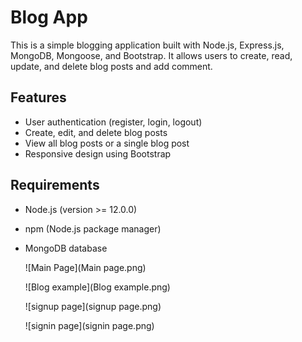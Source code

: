 # Blog App

This is a simple blogging application built with Node.js, Express.js, MongoDB, Mongoose, and Bootstrap. It allows users to create, read, update, and delete blog posts and add comment.

## Features

- User authentication (register, login, logout)
- Create, edit, and delete blog posts
- View all blog posts or a single blog post
- Responsive design using Bootstrap

## Requirements

- Node.js (version >= 12.0.0)
- npm (Node.js package manager)
- MongoDB database
  
  ![Main Page](Main page.png)

  ![Blog example](Blog example.png)

  ![signup page](signup page.png)

  ![signin page](signin page.png)

  
